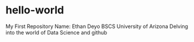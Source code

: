 # hello-world
My First Repository
Name: Ethan Deyo
BSCS University of Arizona
Delving into the world of Data Science and github

